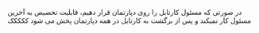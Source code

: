 در صورتی که مسئول کارتابل را روی دپارتمان قرار دهیم، قابلیت تخصیص به آخرین مسئول کار نمیکند و پس از برگشت به کارتابل در همه دپارتمان پخش می شود
ککککک